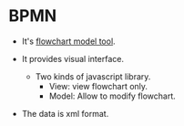 # BPMN

- It's [flowchart model tool](https://en.wikipedia.org/wiki/Business_Process_Model_and_Notation).

- It provides visual interface.
	- Two kinds of javascript library.
		- View: view flowchart only.
		- Model: Allow to modify flowchart.

- The data is xml format.
